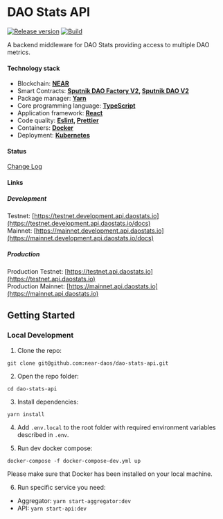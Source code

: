 # DAO Stats API

[![Release version](https://img.shields.io/github/v/release/near-daos/dao-stats-api)](https://github.com/near-daos/dao-stats-api/releases/)
[![Build](https://github.com/near-daos/dao-stats-api/actions/workflows/build-deploy.yaml/badge.svg)](https://github.com/near-daos/dao-stats-api/actions/workflows/build-deploy.yaml)

A backend middleware for DAO Stats providing access to multiple DAO metrics. 

#### Technology stack

- Blockchain: **[NEAR](https://near.org/)**
- Smart Contracts: **[Sputnik DAO Factory V2](https://github.com/near-daos/sputnik-dao-contract/tree/main/sputnikdao-factory2), [Sputnik DAO V2](https://github.com/near-daos/sputnik-dao-contract/tree/main/sputnikdao2)**
- Package manager: **[Yarn](https://yarnpkg.com/)**
- Core programming language: **[TypeScript](https://www.typescriptlang.org/)**
- Application framework: **[React](https://reactjs.org/)**
- Code quality: **[Eslint](https://eslint.org/), [Prettier](https://prettier.io/)**
- Containers: **[Docker](https://www.docker.com/)**
- Deployment: **[Kubernetes](https://kubernetes.io/)**

#### Status

[Change Log](https://github.com/near-daos/dao-stats-api/releases/latest)

#### Links

##### Development
Testnet: [https://testnet.development.api.daostats.io](https://testnet.development.api.daostats.io/docs)  
Mainnet: [https://mainnet.development.api.daostats.io](https://mainnet.development.api.daostats.io/docs)  

##### Production
Production Testnet: [https://testnet.api.daostats.io](https://testnet.api.daostats.io)  
Production Mainnet: [https://mainnet.api.daostats.io](https://mainnet.api.daostats.io)

## Getting Started

### Local Development

1. Clone the repo:
```
git clone git@github.com:near-daos/dao-stats-api.git
```

2. Open the repo folder:
```
cd dao-stats-api
```

3. Install dependencies:
```
yarn install
```

4. Add `.env.local` to the root folder with required environment variables described in `.env`.

5. Run dev docker compose:
```
docker-compose -f docker-compose-dev.yml up
```
Please make sure that Docker has been installed on your local machine.

6. Run specific service you need:

- Aggregator: `yarn start-aggregator:dev`
- API: `yarn start-api:dev`
